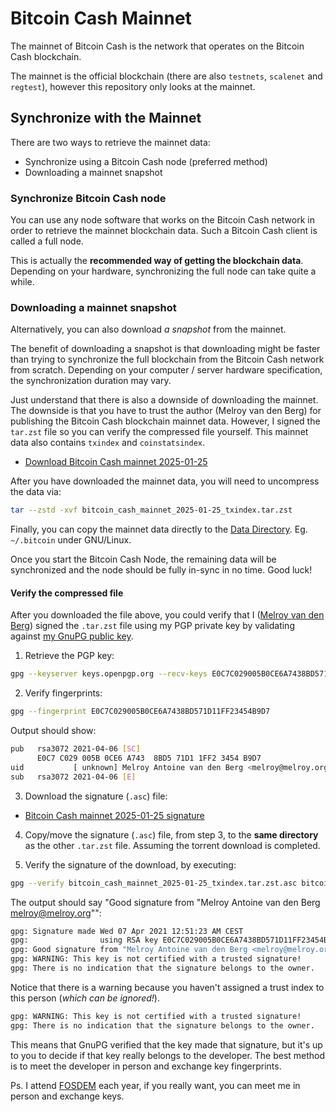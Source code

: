 # Bitcoin Cash Mainnet

The mainnet of Bitcoin Cash is the network that operates on the Bitcoin Cash blockchain. 

The mainnet is the official blockchain (there are also `testnets`, `scalenet` and `regtest`), however this repository only looks at the mainnet.

## Synchronize with the Mainnet

There are two ways to retrieve the mainnet data:

- Synchronize using a Bitcoin Cash node (preferred method)
- Downloading a mainnet snapshot

### Synchronize Bitcoin Cash node

You can use any node software that works on the Bitcoin Cash network in order to retrieve the mainnet blockchain data. Such a Bitcoin Cash client is called a full node. 

This is actually the **recommended way of getting the blockchain data**.  Depending on your hardware, synchronizing the full node can take quite a while.

### Downloading a mainnet snapshot

Alternatively, you can also download _a snapshot_ from the mainnet. 

The benefit of downloading a snapshot is that downloading might be faster than trying to synchronize the full blockchain from the Bitcoin Cash network from scratch. Depending on your computer / server hardware specification, the synchronization duration may vary.

Just understand that there is also a downside of downloading the mainnet. The downside is that you have to trust the author (Melroy van den Berg) for publishing the Bitcoin Cash blockchain mainnet data. However, I signed the `tar.zst` file so you can verify the compressed file yourself. This mainnet data also contains `txindex` and `coinstatsindex`.

- [Download Bitcoin Cash mainnet 2025-01-25](./downloads/bitcoin_cash_mainnet_2025-01-25_txindex.tar.zst.torrent)

After you have downloaded the mainnet data, you will need to uncompress the data via:

```sh
tar --zstd -xvf bitcoin_cash_mainnet_2025-01-25_txindex.tar.zst
```

Finally, you can copy the mainnet data directly to the [Data Directory](https://docs.bitcoincashnode.org/doc/bitcoin-conf/#configuration-file-path). Eg. `~/.bitcoin` under GNU/Linux. 

Once you start the Bitcoin Cash Node, the remaining data will be synchronized and the node should be fully in-sync in no time. Good luck!

#### Verify the compressed file

After you downloaded the file above, you could verify that I ([Melroy van den Berg](https://gitlab.melroy.org/-/snippets/487)) signed the `.tar.zst` file using my PGP private key by validating against [my GnuPG public key](https://keys.openpgp.org/search?q=E0C7C029005B0CE6A7438BD571D11FF23454B9D7).

1. Retrieve the PGP key:

```sh
gpg --keyserver keys.openpgp.org --recv-keys E0C7C029005B0CE6A7438BD571D11FF23454B9D7
```

2. Verify fingerprints:

```sh
gpg --fingerprint E0C7C029005B0CE6A7438BD571D11FF23454B9D7
```

Output should show:

```sh
pub   rsa3072 2021-04-06 [SC]
      E0C7 C029 005B 0CE6 A743  8BD5 71D1 1FF2 3454 B9D7
uid           [ unknown] Melroy Antoine van den Berg <melroy@melroy.org>
sub   rsa3072 2021-04-06 [E]
```

3. Download the signature (`.asc`) file:

- [Bitcoin Cash mainnet 2025-01-25 signature](./downloads/bitcoin_cash_mainnet_2025-01-25_txindex.tar.zst.asc)

4. Copy/move the signature (`.asc`) file, from step 3, to the **same directory** as the other `.tar.zst` file. Assuming the torrent download is completed.

5. Verify the signature of the download, by executing:

```sh
gpg --verify bitcoin_cash_mainnet_2025-01-25_txindex.tar.zst.asc bitcoin_cash_mainnet_2025-01-25_txindex.tar.zst
```

The output should say "Good signature from "Melroy Antoine van den Berg melroy@melroy.org"":

```sh
gpg: Signature made Wed 07 Apr 2021 12:51:23 AM CEST
gpg:                using RSA key E0C7C029005B0CE6A7438BD571D11FF23454B9D7
gpg: Good signature from "Melroy Antoine van den Berg <melroy@melroy.org>" [unknown]
gpg: WARNING: This key is not certified with a trusted signature!
gpg: There is no indication that the signature belongs to the owner.
```

Notice that there is a warning because you haven't assigned a trust index to this person (_which can be ignored!_).


```sh
gpg: WARNING: This key is not certified with a trusted signature!
gpg: There is no indication that the signature belongs to the owner.
```

This means that GnuPG verified that the key made that signature, but it's up to you to decide if that key really belongs to the developer. The best method is to meet the developer in person and exchange key fingerprints.

Ps. I attend [FOSDEM](https://fosdem.org) each year, if you really want, you can meet me in person and exchange keys.
